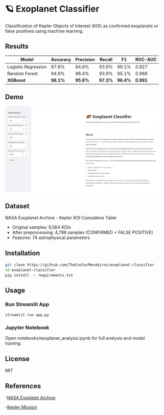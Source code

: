 # 🪐 Exoplanet Classifier

Classification of Kepler Objects of Interest (KOI) as confirmed exoplanets or false positives using machine learning.

## Results

| Model | Accuracy | Precision | Recall | F1 | ROC-AUC |
|-------|----------|-----------|--------|-----|---------|
| Logistic Regression | 87.8% | 84.8% | 93.9% | 89.1% | 0.927 |
| Random Forest | 94.9% | 96.4% | 93.9% | 95.1% | 0.986 |
| **XGBoost** | **96.1%** | **95.6%** | **97.3%** | **96.4%** | **0.991** |

## Demo

![alt text](image.png)


## Dataset

NASA Exoplanet Archive - Kepler KOI Cumulative Table
- Original samples: 9,564 KOIs
- After preprocessing: 4,788 samples (CONFIRMED + FALSE POSITIVE)
- Features: 74 astrophysical parameters

## Installation
```bash
git clone https://github.com/TheCoolerMendeiros/exoplanet-classifier
cd exoplanet-classifier
pip install -r requirements.txt
```
##  Usage

### Run Streamlit App

```bash
streamlit run app.py
```

### Jupyter Notebook

Open notebooks/exoplanet_analysis.ipynb for full analysis and model training.

## License

MIT

## References

-[NASA Exoplatet Archive](https://exoplanetarchive.ipas.caltech.edu/)

-[Kepler Mission](https://www.nasa.gov/mission_pages/kepler/main/index.html)